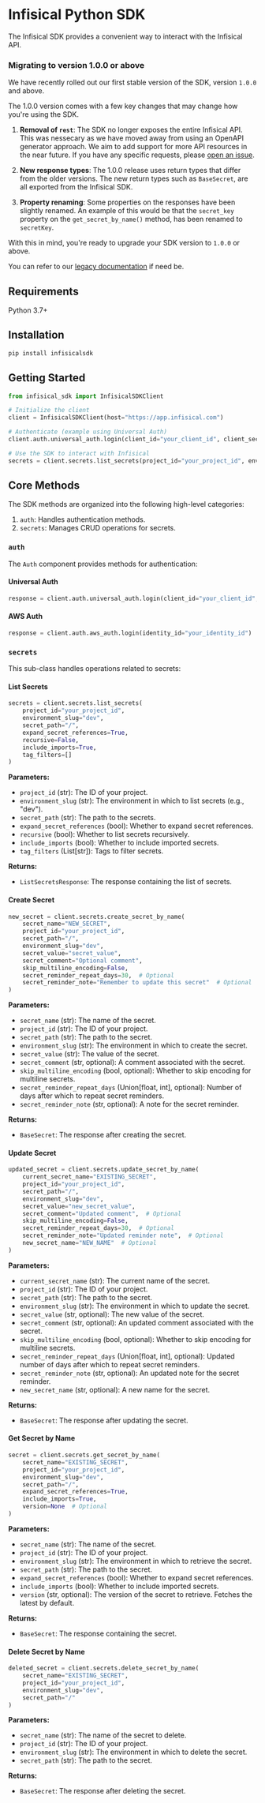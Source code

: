 # Infisical Python SDK

The Infisical SDK provides a convenient way to interact with the Infisical API. 

### Migrating to version 1.0.0 or above

We have recently rolled out our first stable version of the SDK, version `1.0.0` and above.

The 1.0.0 version comes with a few key changes that may change how you're using the SDK.
1. **Removal of `rest`**: The SDK no longer exposes the entire Infisical API. This was nessecary as we have moved away from using an OpenAPI generator approach. We aim to add support for more API resources in the near future. If you have any specific requests, please [open an issue](https://github.com/Infisical/python-sdk-official/issues).

2. **New response types**: The 1.0.0 release uses return types that differ from the older versions. The new return types such as `BaseSecret`, are all exported from the Infisical SDK.

3. **Property renaming**: Some properties on the responses have been slightly renamed. An example of this would be that the `secret_key` property on the `get_secret_by_name()` method, has been renamed to `secretKey`.

With this in mind, you're ready to upgrade your SDK version to `1.0.0` or above. 

You can refer to our [legacy documentation](https://github.com/Infisical/python-sdk-official/tree/9b0403938ee5ae599d42c5f1fdf9158671a15606?tab=readme-ov-file#infisical-python-sdk) if need be.

## Requirements

Python 3.7+

## Installation

```bash
pip install infisicalsdk
```

## Getting Started

```python
from infisical_sdk import InfisicalSDKClient

# Initialize the client
client = InfisicalSDKClient(host="https://app.infisical.com")

# Authenticate (example using Universal Auth)
client.auth.universal_auth.login(client_id="your_client_id", client_secret="your_client_secret")

# Use the SDK to interact with Infisical
secrets = client.secrets.list_secrets(project_id="your_project_id", environment_slug="dev", secret_path="/")
```

## Core Methods

The SDK methods are organized into the following high-level categories:

1. `auth`: Handles authentication methods.
2. `secrets`: Manages CRUD operations for secrets.

### `auth`

The `Auth` component provides methods for authentication:

#### Universal Auth

```python
response = client.auth.universal_auth.login(client_id="your_client_id", client_secret="your_client_secret")
```

#### AWS Auth

```python
response = client.auth.aws_auth.login(identity_id="your_identity_id")
```

### `secrets`

This sub-class handles operations related to secrets:

#### List Secrets

```python
secrets = client.secrets.list_secrets(
    project_id="your_project_id",
    environment_slug="dev",
    secret_path="/",
    expand_secret_references=True,
    recursive=False,
    include_imports=True,
    tag_filters=[]
)
```

**Parameters:**
- `project_id` (str): The ID of your project.
- `environment_slug` (str): The environment in which to list secrets (e.g., "dev").
- `secret_path` (str): The path to the secrets.
- `expand_secret_references` (bool): Whether to expand secret references.
- `recursive` (bool): Whether to list secrets recursively.
- `include_imports` (bool): Whether to include imported secrets.
- `tag_filters` (List[str]): Tags to filter secrets.

**Returns:**
- `ListSecretsResponse`: The response containing the list of secrets.

#### Create Secret

```python
new_secret = client.secrets.create_secret_by_name(
    secret_name="NEW_SECRET",
    project_id="your_project_id",
    secret_path="/",
    environment_slug="dev",
    secret_value="secret_value",
    secret_comment="Optional comment",
    skip_multiline_encoding=False,
    secret_reminder_repeat_days=30,  # Optional
    secret_reminder_note="Remember to update this secret"  # Optional
)
```

**Parameters:**
- `secret_name` (str): The name of the secret.
- `project_id` (str): The ID of your project.
- `secret_path` (str): The path to the secret.
- `environment_slug` (str): The environment in which to create the secret.
- `secret_value` (str): The value of the secret.
- `secret_comment` (str, optional): A comment associated with the secret.
- `skip_multiline_encoding` (bool, optional): Whether to skip encoding for multiline secrets.
- `secret_reminder_repeat_days` (Union[float, int], optional): Number of days after which to repeat secret reminders.
- `secret_reminder_note` (str, optional): A note for the secret reminder.

**Returns:**
- `BaseSecret`: The response after creating the secret.

#### Update Secret

```python
updated_secret = client.secrets.update_secret_by_name(
    current_secret_name="EXISTING_SECRET",
    project_id="your_project_id",
    secret_path="/",
    environment_slug="dev",
    secret_value="new_secret_value",
    secret_comment="Updated comment",  # Optional
    skip_multiline_encoding=False,
    secret_reminder_repeat_days=30,  # Optional
    secret_reminder_note="Updated reminder note",  # Optional
    new_secret_name="NEW_NAME"  # Optional
)
```

**Parameters:**
- `current_secret_name` (str): The current name of the secret.
- `project_id` (str): The ID of your project.
- `secret_path` (str): The path to the secret.
- `environment_slug` (str): The environment in which to update the secret.
- `secret_value` (str, optional): The new value of the secret.
- `secret_comment` (str, optional): An updated comment associated with the secret.
- `skip_multiline_encoding` (bool, optional): Whether to skip encoding for multiline secrets.
- `secret_reminder_repeat_days` (Union[float, int], optional): Updated number of days after which to repeat secret reminders.
- `secret_reminder_note` (str, optional): An updated note for the secret reminder.
- `new_secret_name` (str, optional): A new name for the secret.

**Returns:**
- `BaseSecret`: The response after updating the secret.

#### Get Secret by Name

```python
secret = client.secrets.get_secret_by_name(
    secret_name="EXISTING_SECRET",
    project_id="your_project_id",
    environment_slug="dev",
    secret_path="/",
    expand_secret_references=True,
    include_imports=True,
    version=None  # Optional
)
```

**Parameters:**
- `secret_name` (str): The name of the secret.
- `project_id` (str): The ID of your project.
- `environment_slug` (str): The environment in which to retrieve the secret.
- `secret_path` (str): The path to the secret.
- `expand_secret_references` (bool): Whether to expand secret references.
- `include_imports` (bool): Whether to include imported secrets.
- `version` (str, optional): The version of the secret to retrieve. Fetches the latest by default.

**Returns:**
- `BaseSecret`: The response containing the secret.

#### Delete Secret by Name

```python
deleted_secret = client.secrets.delete_secret_by_name(
    secret_name="EXISTING_SECRET",
    project_id="your_project_id",
    environment_slug="dev",
    secret_path="/"
)
```

**Parameters:**
- `secret_name` (str): The name of the secret to delete.
- `project_id` (str): The ID of your project.
- `environment_slug` (str): The environment in which to delete the secret.
- `secret_path` (str): The path to the secret.

**Returns:**
- `BaseSecret`: The response after deleting the secret.
